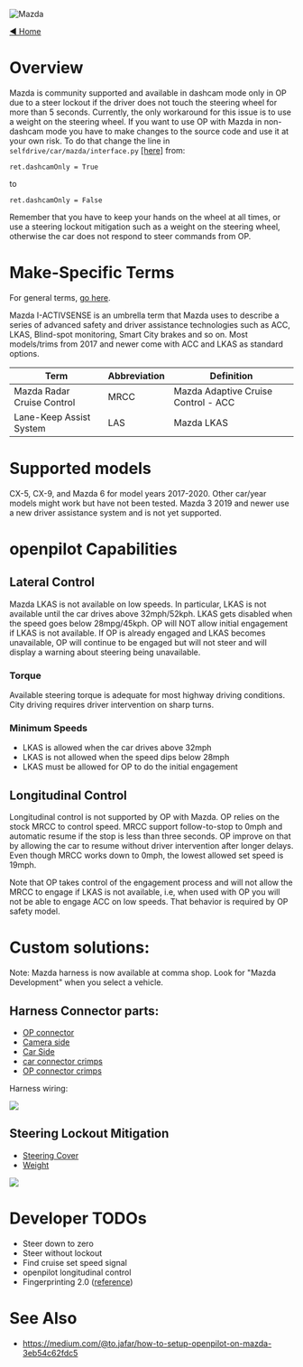 ![Mazda](https://user-images.githubusercontent.com/37757984/82703104-287b1000-9c28-11ea-989e-6d9e691dd60f.png)

[◄ Home](https://github.com/commaai/openpilot/wiki)

# Overview

Mazda is community supported and available in dashcam mode only in OP due to a steer lockout if the driver does not touch the steering wheel for more than 5 seconds. Currently, the only workaround for this issue is to use a weight on the steering wheel. If you want to use OP with Mazda in non-dashcam mode you have to make changes to the source code and use it at your own risk. To do that change the line in `selfdrive/car/mazda/interface.py` [[here]](https://github.com/commaai/openpilot/blob/master/selfdrive/car/mazda/interface.py#L24)
from:
```
ret.dashcamOnly = True
```
to 
```
ret.dashcamOnly = False
```

Remember that you have to keep your hands on the wheel at all times, or use a steering lockout mitigation such as a weight on the steering wheel, otherwise the car does not respond to steer commands from OP.

# Make-Specific Terms

For general terms, [go here](https://github.com/commaai/openpilot/wiki/General-Terms).

Mazda I-ACTIVSENSE is an umbrella term that Mazda uses to describe a series of advanced safety and driver assistance technologies such as ACC, LKAS, Blind-spot monitoring, Smart City brakes and so on. Most models/trims from 2017 and newer come with ACC and LKAS as standard options. 

Term | Abbreviation | Definition
--- | --- | ---
Mazda Radar Cruise Control  | MRCC | Mazda Adaptive Cruise Control - ACC
Lane-Keep Assist System | LAS | Mazda LKAS

# Supported models
CX-5, CX-9, and Mazda 6 for model years 2017-2020. Other car/year models might work but have not been tested.  Mazda 3 2019 and newer use a new driver assistance system and is not yet supported. 

# openpilot Capabilities

## Lateral Control

Mazda LKAS is not available on low speeds. In particular, LKAS is not available until the car drives above 32mph/52kph. LKAS gets disabled when the speed goes below 28mpg/45kph. OP will NOT allow initial engagement if LKAS is not available. If OP is already engaged and LKAS becomes unavailable, OP will continue to be engaged but will not steer and will display a warning about steering being unavailable. 

### Torque
Available steering torque is adequate for most highway driving conditions. City driving requires driver intervention on sharp turns. 

### Minimum Speeds

* LKAS is allowed when the car drives above 32mph
* LKAS is not allowed when the speed dips below 28mph
* LKAS must be allowed for OP to do the initial engagement

## Longitudinal Control

Longitudinal control is not supported by OP with Mazda. OP relies on the stock MRCC to control speed. MRCC support follow-to-stop to 0mph and automatic resume if the stop is less than three seconds. OP improve on that by allowing the car to resume without driver intervention after longer delays. Even though MRCC works down to 0mph, the lowest allowed set speed is 19mph. 

Note that OP takes control of the engagement process and will not allow the MRCC to engage if LKAS is not available, i.e, when used with OP you will not be able to engage ACC on low speeds. That behavior is required by OP safety model.

# Custom solutions:
Note: Mazda harness is now available at comma shop. Look for "Mazda Development" when you select a vehicle. 
## Harness Connector parts:
* [OP connector](https://www.digikey.com/product-detail/en/molex/5016462600/WM6066-ND/1787767)
* [Camera side](https://www.digikey.com/product-detail/en/molex/0348240124/WM10324-ND/4504597)
* [Car Side](https://www.digikey.com/product-detail/en/molex/0348250124/WM10326-ND/4504599)
* [car connector crimps](https://www.digikey.com/product-detail/en/molex/5600230421/WM8745CT-ND/3178491)
* [OP connector crimps](https://www.digikey.com/product-detail/en/molex/5016471000/WM6057CT-ND/1787797)

Harness wiring:

  ![](https://media.discordapp.net/attachments/533836721541087242/669598201438928937/mazda-connector.png)

## Steering Lockout Mitigation
* [Steering Cover](https://www.amazon.com/gp/product/B07465843H/)
* [Weight](https://www.amazon.com/gp/product/B071WP8HGP/)

![](https://media.discordapp.net/attachments/533836721541087242/715957164098715718/steering_wheel_cover_weights.png)

# Developer TODOs 
* Steer down to zero
* Steer without lockout
* Find cruise set speed signal
* openpilot longitudinal control
* Fingerprinting 2.0 ([reference](https://github.com/commaai/openpilot/pull/1540))

# See Also

* https://medium.com/@to.jafar/how-to-setup-openpilot-on-mazda-3eb54c62fdc5


